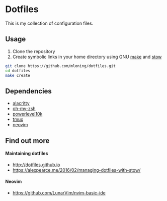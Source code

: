 # Dotfiles

This is my collection of configuration files.

## Usage

1. Clone the repository 
1. Create symbolic links in your home directory using GNU [make](https://www.gnu.org/software/make/manual/make.html) and [stow](https://www.gnu.org/software/stow/)

```bash
git clone https://github.com/mloning/dotfiles.git
cd dotfiles
make create
```

## Dependencies

* [alacritty](https://alacritty.org)
* [oh-my-zsh](https://ohmyz.sh)
* [powerlevel10k](https://github.com/romkatv/powerlevel10k)
* [tmux](https://github.com/tmux/tmux/wiki)
* [neovim](https://neovim.io)

## Find out more

#### Maintaining dotfiles

* http://dotfiles.github.io
* https://alexpearce.me/2016/02/managing-dotfiles-with-stow/

#### Neovim

* https://github.com/LunarVim/nvim-basic-ide
